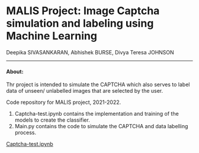 # MALIS Project: Image Captcha simulation and labeling using Machine Learning

Deepika SIVASANKARAN,  Abhishek BURSE,  Divya Teresa JOHNSON
***
#### About: 
Thr project is intended to simulate the CAPTCHA which also serves to label data of unseen/ unlabelled images that are selected by the user.

Code repository for MALIS project, 2021-2022.
1. Captcha-test.ipynb contains the implementation and training of the models to create the classifier.
2. Main.py contains the code to simulate the CAPTCHA and data labelling process.


[Captcha-test.ipynb](https://github.com/deepika2502/malis/blob/master/captcha_test.ipynb)
